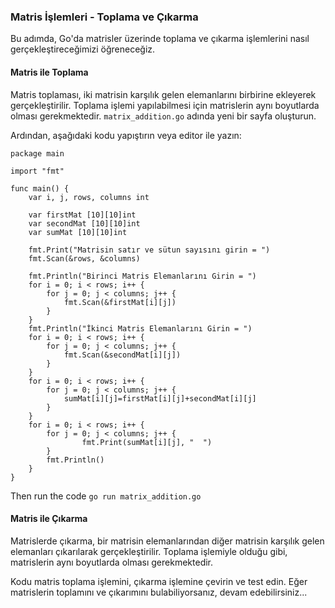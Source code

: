 ###  Matris İşlemleri - Toplama ve Çıkarma

Bu adımda, Go'da matrisler üzerinde toplama ve çıkarma işlemlerini nasıl gerçekleştireceğimizi öğreneceğiz.

#### Matris ile Toplama

Matris toplaması, iki matrisin karşılık gelen elemanlarını birbirine ekleyerek gerçekleştirilir. Toplama işlemi yapılabilmesi için matrislerin aynı boyutlarda olması gerekmektedir.
 `matrix_addition.go` adında yeni bir sayfa oluşturun.


Ardından, aşağıdaki kodu yapıştırın veya editor ile yazın: 
```
package main

import "fmt"

func main() {
    var i, j, rows, columns int

    var firstMat [10][10]int
    var secondMat [10][10]int
	var sumMat [10][10]int

    fmt.Print("Matrisin satır ve sütun sayısını girin = ")
    fmt.Scan(&rows, &columns)

    fmt.Println("Birinci Matris Elemanlarını Girin = ")
    for i = 0; i < rows; i++ {
        for j = 0; j < columns; j++ {
            fmt.Scan(&firstMat[i][j])
        }
    }
    fmt.Println("İkinci Matris Elemanlarını Girin = ")
    for i = 0; i < rows; i++ {
        for j = 0; j < columns; j++ {
            fmt.Scan(&secondMat[i][j])
        }
    }
  	for i = 0; i < rows; i++ {
        for j = 0; j < columns; j++ {
            sumMat[i][j]=firstMat[i][j]+secondMat[i][j]
        }
    }
	for i = 0; i < rows; i++ {
        for j = 0; j < columns; j++ {
        	    fmt.Print(sumMat[i][j], "  ")
        }
        fmt.Println()        
	}    	
}
```
Then run the code
```go run matrix_addition.go```

#### Matris ile Çıkarma

Matrislerde çıkarma, bir matrisin elemanlarından diğer matrisin karşılık gelen elemanları çıkarılarak gerçekleştirilir. Toplama işlemiyle olduğu gibi, matrislerin aynı boyutlarda olması gerekmektedir.

Kodu matris toplama işlemini, çıkarma işlemine çevirin ve test edin.
Eğer matrislerin toplamını ve çıkarımını bulabiliyorsanız, devam edebilirsiniz...
